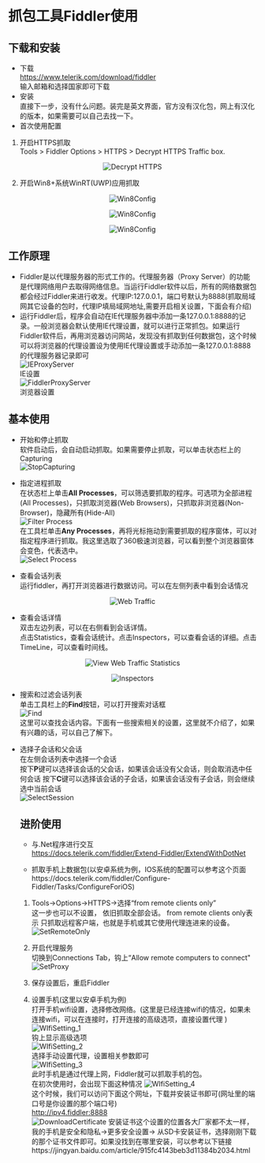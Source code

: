 ﻿# 抓包工具Fiddler使用

## 下载和安装
* 下载   
https://www.telerik.com/download/fiddler   
输入邮箱和选择国家即可下载
* 安装   
直接下一步，没有什么问题。装完是英文界面，官方没有汉化包，网上有汉化的版本，如果需要可以自己去找一下。
* 首次使用配置  
1. 开启HTTPS抓取  
Tools > Fiddler Options > HTTPS > Decrypt HTTPS Traffic box.

<p align="center">
 <img align="center" alt="Decrypt HTTPS" src="doc/DecryptHTTPSTrafficOption.png" />
</p>

2. 开启Win8+系统WinRT(UWP)应用抓取  

<p align="center">
 <img align="center" alt="Win8Config" src="doc/Win8Config.png" />
</p>

<p align="center">
 <img align="center" alt="Win8Config" src="doc/Win8Config_2.png" />
</p>

<p align="center">
 <img align="center" alt="Win8Config" src="doc/Win8Config_3.png" />
</p>

## 工作原理
* Fiddler是以代理服务器的形式工作的。代理服务器（Proxy Server）的功能是代理网络用户去取得网络信息。当运行Fiddler软件以后，所有的网络数据包都会经过Fiddler来进行收发。代理IP:127.0.0.1，端口号默认为8888(抓取局域网其它设备的包时，代理IP填局域网地址,需要开启相关设置，下面会有介绍)
* 运行Fiddler后，程序会自动在IE代理服务器中添加一条127.0.0.1:8888的记录。一般浏览器会默认使用IE代理设置，就可以进行正常抓包。如果运行Fiddler软件后，再用浏览器访问网站，发现没有抓取到任何数据包，这个时候可以将浏览器的代理设置设为使用IE代理设置或手动添加一条127.0.0.1:8888的代理服务器记录即可  
![IEProxyServer](doc/IEProxyServer.png)    
IE设置  
![FiddlerProxyServer](doc/FiddlerProxyServer.png)  
浏览器设置

## 基本使用
* 开始和停止抓取  
  软件启动后，会自动启动抓取。如果需要停止抓取，可以单击状态栏上的Capturing  
![StopCapturing](doc/StopCapturing.png)

* 指定进程抓取  
在状态栏上单击**All Processes**，可以筛选要抓取的程序。可选项为全部进程(All Processes)，只抓取浏览器(Web Browsers)，只抓取非浏览器(Non-Browser)，隐藏所有(Hide-All)  
![Filter Process](doc/FilterProcess.png)  
 在工具栏单击**Any Processes**，再将光标拖动到需要抓取的程序窗体，可以对指定程序进行抓取。我这里选取了360极速浏览器，可以看到整个浏览器窗体会变色，代表选中。  
![Select Process](doc/SelectProcess.png)  
  
* 查看会话列表  
运行fiddler，再打开浏览器进行数据访问。可以在左侧列表中看到会话情况
<p align="center">
 <img align="center" alt="Web Traffic" src="doc/WebTraffic.png" />
</p>

* 查看会话详情  
双击左边列表，可以在右侧看到会话详情。  
点击Statistics，查看会话统计。点击Inspectors，可以查看会话的详细。点击TimeLine，可以查看时间线。

<p align="center">
 <img align="center" alt="View Web Traffic Statistics" src="doc/WebTrafficStatistics.png" />
</p>

<p align="center">
 <img align="center" alt="Inspectors" src="doc/Inspectors.png" />
</p>

* 搜索和过滤会话列表  
单击工具栏上的**Find**按钮，可以打开搜索对话框  
![Find](doc/Find.png)  
这里可以查找会话内容。下面有一些搜索相关的设置，这里就不介绍了，如果有兴趣的话，可以自己了解下。

* 选择子会话和父会话  
  在左侧会话列表中选择一个会话  
  按下**P**键可以选择该会话的父会话，如果该会话没有父会话，则会取消选中任何会话
  按下**C**键可以选择该会话的子会话，如果该会话没有子会话，则会继续选中当前会话  
  ![SelectSession](doc/SelectChildSession.png)

  ## 进阶使用
  * 与.Net程序进行交互  
  https://docs.telerik.com/fiddler/Extend-Fiddler/ExtendWithDotNet

  * 抓取手机上数据包(以安卓系统为例，IOS系统的配置可以参考这个页面https://docs.telerik.com/fiddler/Configure-Fiddler/Tasks/ConfigureForiOS)

  1. Tools->Options->HTTPS->选择“from remote clients only”  
  这一步也可以不设置， 依旧抓取全部会话。 from remote clients only表示 只抓取远程客户端，也就是手机或其它使用代理连进来的设备。  
  ![SetRemoteOnly](doc/SetRemoteOnly.png)  

  2. 开启代理服务  
  切换到Connections Tab，钩上“Allow remote computers to connect"    
  ![SetProxy](doc/SetProxy.png)

  3. 保存设置后，重启Fiddler

  4. 设置手机(这里以安卓手机为例)   
    打开手机wifi设置，选择修改网络。(这里是已经连接wifi的情况，如果未连接wifi，可以在连接时，打开连接的高级选项，直接设置代理 )   
    ![WIfiSetting_1](doc/ModifyWIfiSetting_1.png)  
    钩上显示高级选项  
    ![WIfiSetting_2](doc/ModifyWIfiSetting_2.png)  
    选择手动设置代理，设置相关参数即可   
    ![WIfiSetting_3](doc/ModifyWIfiSetting_3.png)  
    此时手机是通过代理上网，Fiddler就可以抓取手机的包。  
    在初次使用时，会出现下面这种情况
    ![WIfiSetting_4](doc/ModifyWIfiSetting_4.png)  
    这个时候，我们可以访问下面这个网址，下载并安装证书即可(网址里的端口号是你设置的那个端口号)  
    http://ipv4.fiddler:8888  
    ![DownloadCertificate](doc/DownloadCertificate.png)
    安装证书这个设置的位置各大厂家都不太一样，我的手机是安全和隐私->更多安全设置-> 从SD卡安装证书，选择刚刚下载的那个证书文件即可。如果没找到在哪里安装，可以参考以下链接https://jingyan.baidu.com/article/915fc4143beb3d11384b2034.html

